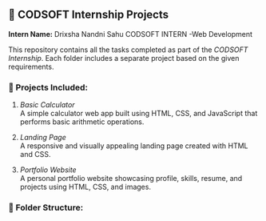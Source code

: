 ## 📁 CODSOFT Internship Projects

**Intern Name:** Drixsha Nandni Sahu
CODSOFT INTERN -Web Development


This repository contains all the tasks completed as part of the *CODSOFT Internship*. Each folder includes a separate project based on the given requirements.

### 🔹 Projects Included:

1. *Basic Calculator*  
   A simple calculator web app built using HTML, CSS, and JavaScript that performs basic arithmetic operations.

2. *Landing Page*  
   A responsive and visually appealing landing page created with HTML and CSS.

3. *Portfolio Website*  
   A personal portfolio website showcasing profile, skills, resume, and projects using HTML, CSS, and images.

### 📂 Folder Structure:
